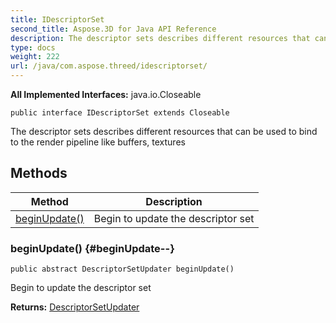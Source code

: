 ```yaml
---
title: IDescriptorSet
second_title: Aspose.3D for Java API Reference
description: The descriptor sets describes different resources that can be used to bind to the render pipeline like buffers textures
type: docs
weight: 222
url: /java/com.aspose.threed/idescriptorset/
---
```


**All Implemented Interfaces:**
java.io.Closeable
```
public interface IDescriptorSet extends Closeable
```

The descriptor sets describes different resources that can be used to bind to the render pipeline like buffers, textures
## Methods

| Method | Description |
| --- | --- |
| [beginUpdate()](#beginUpdate--) | Begin to update the descriptor set |
### beginUpdate() {#beginUpdate--}
```
public abstract DescriptorSetUpdater beginUpdate()
```


Begin to update the descriptor set

**Returns:**
[DescriptorSetUpdater](../../com.aspose.threed/descriptorsetupdater)
